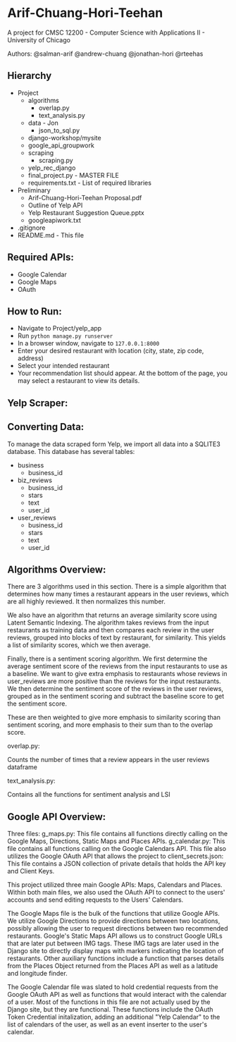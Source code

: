 # Arif-Chuang-Hori-Teehan

A project for CMSC 12200 - Computer Science with Applications II - University of Chicago

Authors: @salman-arif @andrew-chuang @jonathan-hori @rteehas

## Hierarchy
- Project
	- algorithms
		- overlap.py
		- text_analysis.py
	- data - Jon
		- json_to_sql.py
	- django-workshop/mysite
	- google_api_groupwork
	- scraping
		- scraping.py
	- yelp_rec_django
	- final_project.py - MASTER FILE
	- requirements.txt - List of required libraries
- Preliminary
	- Arif-Chuang-Hori-Teehan Proposal.pdf
	- Outline of Yelp API
	- Yelp Restaurant Suggestion Queue.pptx
	- googleapiwork.txt
- .gitignore
- README.md - This file

## Required APIs:
- Google Calendar
- Google Maps
- OAuth

## How to Run:
- Navigate to Project/yelp_app
- Run `python manage.py runserver`
- In a browser window, navigate to `127.0.0.1:8000`
- Enter your desired restaurant with location (city, state, zip code, address)
- Select your intended restaurant
- Your recommendation list should appear. At the bottom of the page, you may select a 
	restaurant to view its details.
	
## Yelp Scraper:

## Converting Data:

To manage the data scraped form Yelp, we import all data into a SQLITE3 database. This 
database has several tables:
- business
	- business_id
- biz_reviews
	- business_id
	- stars
	- text
	- user_id
- user_reviews
	- business_id
	- stars
	- text
	- user_id

## Algorithms Overview:

There are 3 algorithms used in this section. There is a simple algorithm that 
determines how many times a restaurant appears in the user reviews, which are 
all highly reviewed. It then normalizes this number. 

We also have an algorithm that returns an average similarity score using Latent 
Semantic Indexing. The algorithm takes reviews from the input restaurants as 
training data and then compares each review in the user reviews, grouped into 
blocks of text by restaurant, for similarity. This yields a list of similarity 
scores, which we then average. 

Finally, there is a sentiment scoring algorithm. We first determine the average 
sentiment score of the reviews from the input restaurants to use as a baseline.
We want to give extra emphasis to restaurants whose reviews in user_reviews are 
more positive than the reviews for the input restaurants. We then determine the
sentiment score of the reviews in the user reviews, grouped as in the sentiment 
scoring and subtract the baseline score to get the sentiment score. 

These are then weighted to give more emphasis to similarity scoring than 
sentiment scoring, and more emphasis to their sum than to the overlap score.

overlap.py:

Counts the number of times that a review appears in the user reviews dataframe

text_analysis.py:

Contains all the functions for sentiment analysis and LSI


## Google API Overview:

Three files:
    g_maps.py: This file contains all functions directly calling on the 
        Google Maps, Directions, Static Maps and Places APIs. 
    g_calendar.py: This file contains all functions calling on the
        Google Calendars API. This file also utilizes the Google OAuth API
        that allows the project to 
    client_secrets.json: This file contains a JSON collection of private
        details that holds the API key and Client Keys. 

This project utilized three main Google APIs: Maps, Calendars and Places. Within
both main files, we also used the OAuth API to connect to the users' accounts and
send editing requests to the Users' Calendars. 

The Google Maps file is the bulk of the functions that utilize Google APIs. 
We utilize Google Directions to provide directions between two locations, 
possibly allowing the user to request directions between 
two recommended restaurants. Google's Static Maps API allows us 
to construct Google URLs that are later put between IMG tags. 
These IMG tags are later used in the Django site to directly
display maps with markers indicating the location of restaurants. 
Other auxiliary functions include a function that parses details from
the Places Object returned from the Places API as well as a
latitude and longitude finder. 

The Google Calendar file was slated to hold credential requests from the
Google OAuth API as well as functions that would interact with the 
calendar of a user. Most of the functions in this file are not 
actually used by the Django site, but they are functional. 
These functions include the OAuth Token Credential initalization, 
adding an additional "Yelp Calendar" to the list of calendars of the user,
as well as an event inserter to the user's calendar. 











